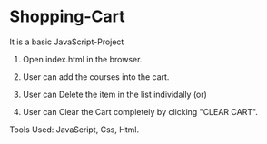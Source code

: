 # Shopping-Cart
It is a basic JavaScript-Project

1. Open index.html in the browser.

2. User can add the courses into the cart.

3. User can Delete the item in the list individally (or)

4. User can Clear the Cart completely by clicking "CLEAR CART".

Tools Used: JavaScript, Css, Html.
